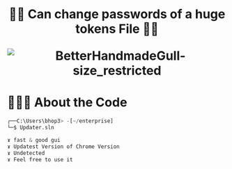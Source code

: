 ### 
<h1 align="center">🕵️‍♂️ Can change passwords of a huge tokens File 🕵️‍♂️</h>

![BetterHandmadeGull-size_restricted]([https://media.discordapp.net/attachments/1199833311170809907/1199833327293694132/updater.png?ex=65c3fadd&is=65b185dd&hm=e08099819e71985e8b22fbb4558222280da82f222dd888c8d916567ddee8b97f&=&format=webp&quality=lossless](https://cdn.discordapp.com/attachments/1189254955547230328/1209271660708896878/Bugs_Bunny-removebg-preview.png?ex=65e650ff&is=65d3dbff&hm=fe48d95eb32239141c97784ed55a8dfe58f7f605a9ab7566926a5e5969202c29&)https://cdn.discordapp.com/attachments/1189254955547230328/1209271660708896878/Bugs_Bunny-removebg-preview.png?ex=65e650ff&is=65d3dbff&hm=fe48d95eb32239141c97784ed55a8dfe58f7f605a9ab7566926a5e5969202c29&)

# 👨🏻‍💻 About the Code

```python
┌──C:\Users\bhop3> -[~/enterprise]
└─$ Updater.sln

ɤ fast & good gui
ɤ Updatest Version of Chrome Version
ɤ Undetected
ɤ Feel free to use it
```
